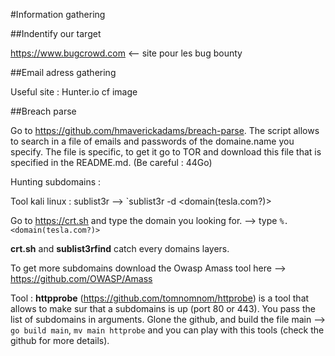 #Information gathering

##Indentify our target

https://www.bugcrowd.com <-- site pour les bug bounty

##Email adress gathering

Useful site : Hunter.io cf image

##Breach parse 

Go to https://github.com/hmaverickadams/breach-parse. The script allows to search in a file of emails and passwords of the domaine.name you specify.
The file is specific, to get it go to TOR and download this file that is specified in the README.md. (Be careful : 44Go)

 
Hunting subdomains :

Tool kali linux : sublist3r --> `sublist3r -d <domain(tesla.com?)>
	
Go to https://crt.sh and type the domain you looking for.	--> type `%.<domain(tesla.com?)>`
	
**crt.sh** and **sublist3rfind** catch every domains layers.

	 
To get more subdomains download the Owasp Amass tool here --> https://github.com/OWASP/Amass

Tool : **httpprobe** (https://github.com/tomnomnom/httprobe) is a tool that allows to make sur that a subdomains is up (port 80 or 443). You pass the list of subdomains in arguments.
Glone the github, and build the file main --> `go build main`, `mv main httprobe` and you can play with this tools (check the github for more details).
